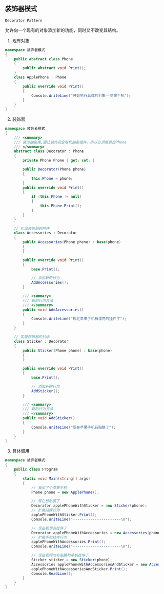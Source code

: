 ## 装饰器模式

```Decorator Pattern```

允许向一个现有的对象添加新的功能，同时又不改变其结构。


1. 现有对象

```c#
namespace 装饰者模式
{
    public abstract class Phone
    {
        public abstract void Print();
    }
    class ApplePhone : Phone
    {
        public override void Print()
        {
            Console.WriteLine("开始执行具体的对象——苹果手机");
        }
    }
}
```

2. 装饰器

```c#
namespace 装饰者模式
{
    /// <summary>
    /// 装饰抽象类,要让装饰完全取代抽象组件，所以必须继承自Phone
    /// </summary>
    abstract class Decorator : Phone
    {
        private Phone Phone { get; set; }

        public Decorator(Phone phone)
        {
            this.Phone = phone;
        }
        public override void Print()
        {
            if (this.Phone != null)
            {
                this.Phone.Print();
            }
        }
    }

    // 实现装饰器的附件
    class Accessories : Decorator
    {
        public Accessories(Phone phone) : base(phone)
        {
        }

        public override void Print()
        {
            base.Print();

            // 添加新的行为
            AddAccessories();
        }

        /// <summary>
        /// 新的行为方法
        /// </summary>
        public void AddAccessories()
        {
            Console.WriteLine("现在苹果手机有漂亮的挂件了");
        }
    }

    // 实现装饰器的贴纸
    class Sticker : Decorator
    {
        public Sticker(Phone phone) : base(phone)
        {
        }

        public override void Print()
        {
            base.Print();

            // 添加新的行为
            AddSticker();
        }

        /// <summary>
        /// 新的行为方法
        /// </summary>
        public void AddSticker()
        {
            Console.WriteLine("现在苹果手机有贴膜了");
        }
    }
}


```
3. 具体调用

```c#
namespace 装饰者模式
{
    public class Program
    {
        static void Main(string[] args)
        {
            // 我买了个苹果手机
            Phone phone = new ApplePhone();

            // 现在想贴膜了
            Decorator applePhoneWithSticker = new Sticker(phone);
            // 扩展贴膜行为
            applePhoneWithSticker.Print();
            Console.WriteLine("----------------------\n");

            // 现在我想有挂件了
            Decorator applePhoneWithAccessories = new Accessories(phone);
            // 扩展手机挂件行为
            applePhoneWithAccessories.Print();
            Console.WriteLine("----------------------\n");

            // 现在我同时有贴膜和手机挂件了
            Sticker sticker = new Sticker(phone);
            Accessories applePhoneWithAccessoriesAndSticker = new Accessories(sticker);
            applePhoneWithAccessoriesAndSticker.Print();
            Console.ReadLine();
        }
    }
}


```


